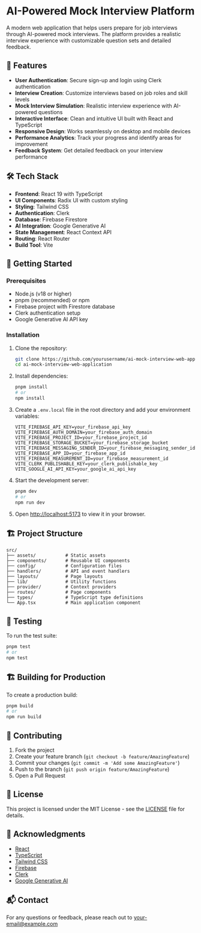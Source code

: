 # AI-Powered Mock Interview Platform

A modern web application that helps users prepare for job interviews through AI-powered mock interviews. The platform provides a realistic interview experience with customizable question sets and detailed feedback.

## 🚀 Features

- **User Authentication**: Secure sign-up and login using Clerk authentication
- **Interview Creation**: Customize interviews based on job roles and skill levels
- **Mock Interview Simulation**: Realistic interview experience with AI-powered questions
- **Interactive Interface**: Clean and intuitive UI built with React and TypeScript
- **Responsive Design**: Works seamlessly on desktop and mobile devices
- **Performance Analytics**: Track your progress and identify areas for improvement
- **Feedback System**: Get detailed feedback on your interview performance

## 🛠️ Tech Stack

- **Frontend**: React 19 with TypeScript
- **UI Components**: Radix UI with custom styling
- **Styling**: Tailwind CSS
- **Authentication**: Clerk
- **Database**: Firebase Firestore
- **AI Integration**: Google Generative AI
- **State Management**: React Context API
- **Routing**: React Router
- **Build Tool**: Vite

## 🚀 Getting Started

### Prerequisites

- Node.js (v18 or higher)
- pnpm (recommended) or npm
- Firebase project with Firestore database
- Clerk authentication setup
- Google Generative AI API key

### Installation

1. Clone the repository:
   ```bash
   git clone https://github.com/yourusername/ai-mock-interview-web-application.git
   cd ai-mock-interview-web-application
   ```

2. Install dependencies:
   ```bash
   pnpm install
   # or
   npm install
   ```

3. Create a `.env.local` file in the root directory and add your environment variables:
   ```env
   VITE_FIREBASE_API_KEY=your_firebase_api_key
   VITE_FIREBASE_AUTH_DOMAIN=your_firebase_auth_domain
   VITE_FIREBASE_PROJECT_ID=your_firebase_project_id
   VITE_FIREBASE_STORAGE_BUCKET=your_firebase_storage_bucket
   VITE_FIREBASE_MESSAGING_SENDER_ID=your_firebase_messaging_sender_id
   VITE_FIREBASE_APP_ID=your_firebase_app_id
   VITE_FIREBASE_MEASUREMENT_ID=your_firebase_measurement_id
   VITE_CLERK_PUBLISHABLE_KEY=your_clerk_publishable_key
   VITE_GOOGLE_AI_API_KEY=your_google_ai_api_key
   ```

4. Start the development server:
   ```bash
   pnpm dev
   # or
   npm run dev
   ```

5. Open [http://localhost:5173](http://localhost:5173) to view it in your browser.

## 🏗️ Project Structure

```
src/
├── assets/           # Static assets
├── components/       # Reusable UI components
├── config/           # Configuration files
├── handlers/         # API and event handlers
├── layouts/          # Page layouts
├── lib/              # Utility functions
├── provider/         # Context providers
├── routes/           # Page components
├── types/            # TypeScript type definitions
└── App.tsx           # Main application component
```

## 🧪 Testing

To run the test suite:

```bash
pnpm test
# or
npm test
```

## 🏗️ Building for Production

To create a production build:

```bash
pnpm build
# or
npm run build
```

## 🤝 Contributing

1. Fork the project
2. Create your feature branch (`git checkout -b feature/AmazingFeature`)
3. Commit your changes (`git commit -m 'Add some AmazingFeature'`)
4. Push to the branch (`git push origin feature/AmazingFeature`)
5. Open a Pull Request

## 📝 License

This project is licensed under the MIT License - see the [LICENSE](LICENSE) file for details.

## 🙏 Acknowledgments

- [React](https://reactjs.org/)
- [TypeScript](https://www.typescriptlang.org/)
- [Tailwind CSS](https://tailwindcss.com/)
- [Firebase](https://firebase.google.com/)
- [Clerk](https://clerk.com/)
- [Google Generative AI](https://ai.google/)

## 📬 Contact

For any questions or feedback, please reach out to [your-email@example.com](mailto:your-email@example.com)
